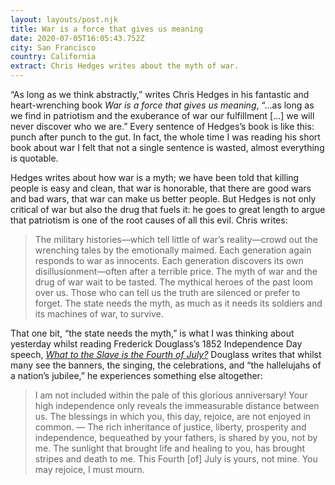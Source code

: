 ```yaml
---
layout: layouts/post.njk
title: War is a force that gives us meaning
date: 2020-07-05T16:05:43.752Z
city: San Francisco
country: California
extract: Chris Hedges writes about the myth of war.
---
```


“As long as we think abstractly,” writes Chris Hedges in his fantastic and heart-wrenching book _War is a force that gives us meaning_, “...as long as we find in patriotism and the exuberance of war our fulfillment [...] we will never discover who we are.” Every sentence of Hedges’s book is like this: punch after punch to the gut. In fact, the whole time I was reading his short book about war I felt that not a single sentence is wasted, almost everything is quotable.

Hedges writes about how war is a myth; we have been told that killing people is easy and clean, that war is honorable, that there are good wars and bad wars, that war can make us better people. But Hedges is not only critical of war but also the drug that fuels it: he goes to great length to argue that patriotism is one of the root causes of all this evil. Chris writes:

> The military histories—which tell little of war’s reality—crowd out the wrenching tales by the emotionally maimed. Each generation again responds to war as innocents. Each generation discovers its own disillusionment—often after a terrible price. The myth of war and the drug of war wait to be tasted. The mythical heroes of the past loom over us. Those who can tell us the truth are silenced or prefer to forget. The state needs the myth, as much as it needs its soldiers and its machines of war, to survive.

That one bit, “the state needs the myth,” is what I was thinking about yesterday whilst reading Frederick Douglass’s 1852 Independence Day speech, [_What to the Slave is the Fourth of July?_](https://teachingamericanhistory.org/library/document/what-to-the-slave-is-the-fourth-of-july/) Douglass writes that whilst many see the banners, the singing, the celebrations, and “the hallelujahs of a nation’s jubilee,” he experiences something else altogether:

> I am not included within the pale of this glorious anniversary! Your high independence only reveals the immeasurable distance between us. The blessings in which you, this day, rejoice, are not enjoyed in common. — The rich inheritance of justice, liberty, prosperity and independence, bequeathed by your fathers, is shared by you, not by me. The sunlight that brought life and healing to you, has brought stripes and death to me. This Fourth [of] July is yours, not mine. You may rejoice, I must mourn.
